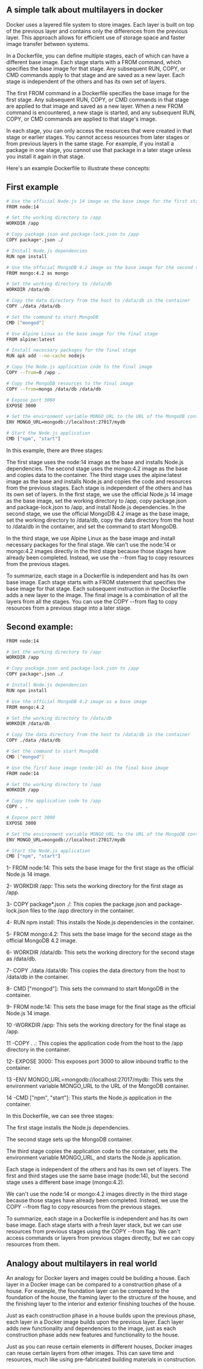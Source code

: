 ## A simple talk about multilayers in docker

Docker uses a layered file system to store images. Each layer is built on top of the previous layer and contains only the differences from the previous layer. This approach allows for efficient use of storage space and faster image transfer between systems.

In a Dockerfile, you can define multiple stages, each of which can have a different base image. Each stage starts with a FROM command, which specifies the base image for that stage. Any subsequent RUN, COPY, or CMD commands apply to that stage and are saved as a new layer. Each stage is independent of the others and has its own set of layers.

The first FROM command in a Dockerfile specifies the base image for the first stage. Any subsequent RUN, COPY, or CMD commands in that stage are applied to that image and saved as a new layer. When a new FROM command is encountered, a new stage is started, and any subsequent RUN, COPY, or CMD commands are applied to that stage's image.

In each stage, you can only access the resources that were created in that stage or earlier stages. You cannot access resources from later stages or from previous layers in the same stage. For example, if you install a package in one stage, you cannot use that package in a later stage unless you install it again in that stage.

Here's an example Dockerfile to illustrate these concepts:

## First example

```bash
# Use the official Node.js 14 image as the base image for the first stage
FROM node:14

# Set the working directory to /app
WORKDIR /app

# Copy package.json and package-lock.json to /app
COPY package*.json ./

# Install Node.js dependencies
RUN npm install

# Use the official MongoDB 4.2 image as the base image for the second stage
FROM mongo:4.2 as mongo

# Set the working directory to /data/db
WORKDIR /data/db

# Copy the data directory from the host to /data/db in the container
COPY ./data /data/db

# Set the command to start MongoDB
CMD ["mongod"]

# Use Alpine Linux as the base image for the final stage
FROM alpine:latest

# Install necessary packages for the final stage
RUN apk add --no-cache nodejs

# Copy the Node.js application code to the final image
COPY --from=0 /app .

# Copy the MongoDB resources to the final image
COPY --from=mongo /data/db /data/db

# Expose port 3000
EXPOSE 3000

# Set the environment variable MONGO_URL to the URL of the MongoDB container
ENV MONGO_URL=mongodb://localhost:27017/mydb

# Start the Node.js application
CMD ["npm", "start"]
```

In this example, there are three stages:

The first stage uses the node:14 image as the base and installs Node.js dependencies.
The second stage uses the mongo:4.2 image as the base and copies data to the container.
The third stage uses the alpine:latest image as the base and installs Node.js and copies the code and resources from the previous stages.
Each stage is independent of the others and has its own set of layers. In the first stage, we use the official Node.js 14 image as the base image, set the working directory to /app, copy package.json and package-lock.json to /app, and install Node.js dependencies. In the second stage, we use the official MongoDB 4.2 image as the base image, set the working directory to /data/db, copy the data directory from the host to /data/db in the container, and set the command to start MongoDB.

In the third stage, we use Alpine Linux as the base image and install necessary packages for the final stage. We can't use the node:14 or mongo:4.2 images directly in the third stage because those stages have already been completed. Instead, we use the --from flag to copy resources from the previous stages.

To summarize, each stage in a Dockerfile is independent and has its own base image. Each stage starts with a FROM statement that specifies the base image for that stage. Each subsequent instruction in the Dockerfile adds a new layer to the image. The final image is a combination of all the layers from all the stages. You can use the COPY --from flag to copy resources from a previous stage into a later stage.

## Second example: 

```bash
FROM node:14

# Set the working directory to /app
WORKDIR /app

# Copy package.json and package-lock.json to /app
COPY package*.json ./

# Install Node.js dependencies
RUN npm install

# Use the official MongoDB 4.2 image as a base image
FROM mongo:4.2

# Set the working directory to /data/db
WORKDIR /data/db

# Copy the data directory from the host to /data/db in the container
COPY ./data /data/db

# Set the command to start MongoDB
CMD ["mongod"]

# Use the first base image (node:14) as the final base image
FROM node:14

# Set the working directory to /app
WORKDIR /app

# Copy the application code to /app
COPY . .

# Expose port 3000
EXPOSE 3000

# Set the environment variable MONGO_URL to the URL of the MongoDB container
ENV MONGO_URL=mongodb://localhost:27017/mydb

# Start the Node.js application
CMD ["npm", "start"]
```

1- FROM node:14: This sets the base image for the first stage as the official Node.js 14 image.

2- WORKDIR /app: This sets the working directory for the first stage as /app.

3- COPY package*.json ./: This copies the package.json and package-lock.json files to the /app directory in the container.

4- RUN npm install: This installs the Node.js dependencies in the container.

5- FROM mongo:4.2: This sets the base image for the second stage as the official MongoDB 4.2 image.

6- WORKDIR /data/db: This sets the working directory for the second stage as /data/db.

7- COPY ./data /data/db: This copies the data directory from the host to /data/db in the container.

8- CMD ["mongod"]: This sets the command to start MongoDB in the container.

9- FROM node:14: This sets the base image for the final stage as the official Node.js 14 image.

10 -WORKDIR /app: This sets the working directory for the final stage as /app.

11 -COPY . .: This copies the application code from the host to the /app directory in the container.

12- EXPOSE 3000: This exposes port 3000 to allow inbound traffic to the container.

13 -ENV MONGO_URL=mongodb://localhost:27017/mydb: This sets the environment variable MONGO_URL to the URL of the MongoDB container.

14 -CMD ["npm", "start"]: This starts the Node.js application in the container.

In this Dockerfile, we can see three stages:

The first stage installs the Node.js dependencies.

The second stage sets up the MongoDB container.

The third stage copies the application code to the container, sets the environment variable MONGO_URL, and starts the Node.js application.

Each stage is independent of the others and has its own set of layers. The first and third stages use the same base image (node:14), but the second stage uses a different base image (mongo:4.2).

We can't use the node:14 or mongo:4.2 images directly in the third stage because those stages have already been completed. Instead, we use the COPY --from flag to copy resources from the previous stages.

To summarize, each stage in a Dockerfile is independent and has its own base image. Each stage starts with a fresh layer stack, but we can use resources from previous stages using the COPY --from flag. We can't access commands or layers from previous stages directly, but we can copy resources from them.

## Analogy about multilayers in real world

An analogy for Docker layers and images could be building a house. Each layer in a Docker image can be compared to a construction phase of a house. For example, the foundation layer can be compared to the foundation of the house, the framing layer to the structure of the house, and the finishing layer to the interior and exterior finishing touches of the house.

Just as each construction phase in a house builds upon the previous phase, each layer in a Docker image builds upon the previous layer. Each layer adds new functionality and dependencies to the image, just as each construction phase adds new features and functionality to the house.

Just as you can reuse certain elements in different houses, Docker images can reuse certain layers from other images. This can save time and resources, much like using pre-fabricated building materials in construction.